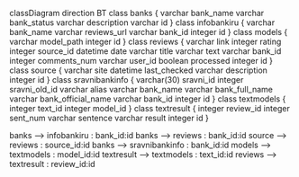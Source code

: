 classDiagram
direction BT
class banks {
   varchar bank_name
   varchar bank_status
   varchar description
   varchar id
}
class infobankiru {
   varchar bank_name
   varchar reviews_url
   varchar bank_id
   integer id
}
class models {
   varchar model_path
   integer id
}
class reviews {
   varchar link
   integer rating
   integer source_id
   datetime date
   varchar title
   varchar text
   varchar bank_id
   integer comments_num
   varchar user_id
   boolean processed
   integer id
}
class source {
   varchar site
   datetime last_checked
   varchar description
   integer id
}
class sravnibankinfo {
   varchar(30) sravni_id
   integer sravni_old_id
   varchar alias
   varchar bank_name
   varchar bank_full_name
   varchar bank_official_name
   varchar bank_id
   integer id
}
class textmodels {
   integer text_id
   integer model_id
}
class textresult {
   integer review_id
   integer sent_num
   varchar sentence
   varchar result
   integer id
}

banks  -->  infobankiru : bank_id:id
banks  -->  reviews : bank_id:id
source  -->  reviews : source_id:id
banks  -->  sravnibankinfo : bank_id:id
models  -->  textmodels : model_id:id
textresult  -->  textmodels : text_id:id
reviews  -->  textresult : review_id:id
